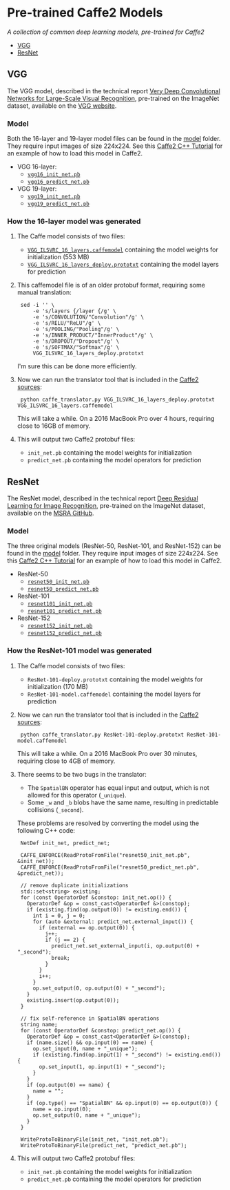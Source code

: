 # Pre-trained Caffe2 Models

*A collection of common deep learning models, pre-trained for Caffe2*

- [VGG](#vgg)
- [ResNet](#resnet)

## VGG

The VGG model, described in the technical report [Very Deep Convolutional Networks for Large-Scale Visual Recognition](https://arxiv.org/pdf/1409.1556.pdf), pre-trained on the ImageNet dataset, available on the [VGG website](http://www.robots.ox.ac.uk/~vgg/research/very_deep/).

### Model

Both the 16-layer and 19-layer model files can be found in the [model](model/) folder. They require input images of size 224x224. See this [Caffe2 C++ Tutorial](https://github.com/leonardvandriel/caffe2_cpp_tutorial) for an example of how to load this model in Caffe2.

- VGG 16-layer:
  - [`vgg16_init_net.pb`](model/vgg16_init_net.pb)
  - [`vgg16_predict_net.pb`](model/vgg16_predict_net.pb)
- VGG 19-layer:
  - [`vgg19_init_net.pb`](model/vgg19_init_net.pb)
  - [`vgg19_predict_net.pb`](model/vgg19_predict_net.pb)

### How the 16-layer model was generated

1. The Caffe model consists of two files:

   - [`VGG_ILSVRC_16_layers.caffemodel`](http://www.robots.ox.ac.uk/~vgg/software/very_deep/caffe/VGG_ILSVRC_16_layers.caffemodel) containing the model weights for initialization (553 MB)
   - [`VGG_ILSVRC_16_layers_deploy.prototxt`](https://gist.githubusercontent.com/ksimonyan/211839e770f7b538e2d8/raw/0067c9b32f60362c74f4c445a080beed06b07eb3/VGG_ILSVRC_16_layers_deploy.prototxt) containing the model layers for prediction

2. This caffemodel file is of an older protobuf format, requiring some manual translation:

        sed -i '' \
            -e 's/layers {/layer {/g' \
            -e 's/CONVOLUTION/"Convolution"/g' \
            -e 's/RELU/"ReLU"/g' \
            -e 's/POOLING/"Pooling"/g' \
            -e 's/INNER_PRODUCT/"InnerProduct"/g' \
            -e 's/DROPOUT/"Dropout"/g' \
            -e 's/SOFTMAX/"Softmax"/g' \
            VGG_ILSVRC_16_layers_deploy.prototxt

   I'm sure this can be done more efficiently.

3. Now we can run the translator tool that is included in the [Caffe2 sources](https://caffe2.ai/docs/getting-started.html):

        python caffe_translator.py VGG_ILSVRC_16_layers_deploy.prototxt VGG_ILSVRC_16_layers.caffemodel

   This will take a while. On a 2016 MacBook Pro over 4 hours, requiring close to 16GB of memory.

4. This will output two Caffe2 protobuf files:

   - `init_net.pb` containing the model weights for initialization
   - `predict_net.pb` containing the model operators for prediction

## ResNet

The ResNet model, described in the technical report [Deep Residual Learning for Image Recognition](https://arxiv.org/pdf/1512.03385.pdf), pre-trained on the ImageNet dataset, available on the [MSRA GitHub](https://github.com/KaimingHe/deep-residual-networks).

### Model

The three original models (ResNet-50, ResNet-101, and ResNet-152) can be found in the [model](model/) folder. They require input images of size 224x224. See this [Caffe2 C++ Tutorial](https://github.com/leonardvandriel/caffe2_cpp_tutorial) for an example of how to load this model in Caffe2.

- ResNet-50
  - [`resnet50_init_net.pb`](model/resnet50_init_net.pb)
  - [`resnet50_predict_net.pb`](model/resnet50_predict_net.pb)
- ResNet-101
  - [`resnet101_init_net.pb`](model/resnet101_init_net.pb)
  - [`resnet101_predict_net.pb`](model/resnet101_predict_net.pb)
- ResNet-152
  - [`resnet152_init_net.pb`](model/resnet152_init_net.pb)
  - [`resnet152_predict_net.pb`](model/resnet152_predict_net.pb)

### How the ResNet-101 model was generated

1. The Caffe model consists of two files:

   - `ResNet-101-deploy.prototxt` containing the model weights for initialization (170 MB)
   - `ResNet-101-model.caffemodel` containing the model layers for prediction

2. Now we can run the translator tool that is included in the [Caffe2 sources](https://caffe2.ai/docs/getting-started.html):

        python caffe_translator.py ResNet-101-deploy.prototxt ResNet-101-model.caffemodel

   This will take a while. On a 2016 MacBook Pro over 30 minutes, requiring close to 4GB of memory.

3. There seems to be two bugs in the translator:

    - The `SpatialBN` operator has equal input and output, which is not allowed for this operator (`_unique`).
    - Some `_w` and `_b` blobs have the same name, resulting in predictable collisions (`_second`).

    These problems are resolved by converting the model using the following C++ code:

        NetDef init_net, predict_net;

        CAFFE_ENFORCE(ReadProtoFromFile("resnet50_init_net.pb", &init_net));
        CAFFE_ENFORCE(ReadProtoFromFile("resnet50_predict_net.pb", &predict_net));

        // remove duplicate initializations
        std::set<string> existing;
        for (const OperatorDef &constop: init_net.op()) {
          OperatorDef &op = const_cast<OperatorDef &>(constop);
          if (existing.find(op.output(0)) != existing.end()) {
            int i = 0, j = 0;
            for (auto &external: predict_net.external_input()) {
              if (external == op.output(0)) {
                j++;
                if (j == 2) {
                  predict_net.set_external_input(i, op.output(0) + "_second");
                  break;
                }
              }
              i++;
            }
            op.set_output(0, op.output(0) + "_second");
          }
          existing.insert(op.output(0));
        }

        // fix self-reference in SpatialBN operations
        string name;
        for (const OperatorDef &constop: predict_net.op()) {
          OperatorDef &op = const_cast<OperatorDef &>(constop);
          if (name.size() && op.input(0) == name) {
            op.set_input(0, name + "_unique");
            if (existing.find(op.input(1) + "_second") != existing.end()) {
              op.set_input(1, op.input(1) + "_second");
            }
          }
          if (op.output(0) == name) {
            name = "";
          }
          if (op.type() == "SpatialBN" && op.input(0) == op.output(0)) {
            name = op.input(0);
            op.set_output(0, name + "_unique");
          }
        }

        WriteProtoToBinaryFile(init_net, "init_net.pb");
        WriteProtoToBinaryFile(predict_net, "predict_net.pb");

4. This will output two Caffe2 protobuf files:

   - `init_net.pb` containing the model weights for initialization
   - `predict_net.pb` containing the model operators for prediction
